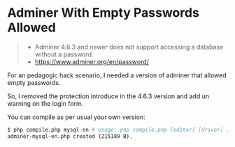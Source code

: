 # Adminer With Empty Passwords Allowed

> * Adminer 4.6.3 and newer does not support accessing a database without a password.
> * https://www.adminer.org/en/password/

For an pedagogic hack scenario, I needed a version of adminer that allowed empty passwords.

So, I removed the protection introduce in the 4.6.3 version and add un warning on the login form.

You can compile as per usual your own version:
```bash
$ php compile.php mysql en # Usage: php compile.php [editor] [driver] [lang]
adminer-mysql-en.php created (215189 B).
```
